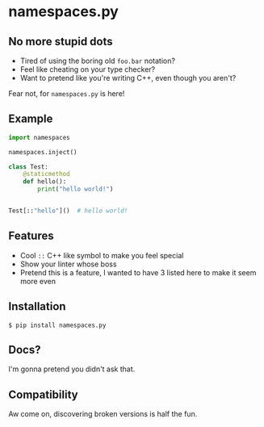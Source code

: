 # namespaces.py

## No more stupid dots

- Tired of using the boring old `foo.bar` notation?
- Feel like cheating on your type checker?
- Want to pretend like you're writing C++, even though you aren't?

Fear not, for `namespaces.py` is here!

## Example

```py
import namespaces

namespaces.inject()

class Test:
    @staticmethod
    def hello():
        print("hello world!")


Test[::"hello"]()  # hello world!
```

## Features

- Cool `::` C++ like symbol to make you feel special
- Show your linter whose boss
- Pretend this is a feature, I wanted to have 3 listed here to make it seem more even

## Installation

```
$ pip install namespaces.py
```

## Docs?

I'm gonna pretend you didn't ask that.

## Compatibility

Aw come on, discovering broken versions is half the fun.
